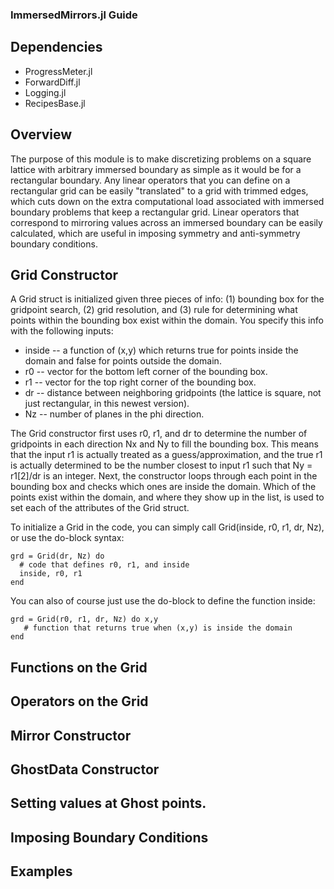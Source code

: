 ### ImmersedMirrors.jl Guide

## Dependencies

* ProgressMeter.jl
* ForwardDiff.jl
* Logging.jl
* RecipesBase.jl

## Overview

The purpose of this module is to make discretizing problems on a square lattice with arbitrary immersed boundary as simple as it would be for a rectangular boundary. Any linear operators that you can define on a rectangular grid can be easily "translated" to a grid with trimmed edges, which cuts down on the extra computational load associated with immersed boundary problems that keep a rectangular grid. Linear operators that correspond to mirroring values across an immersed boundary can be easily calculated, which are useful in imposing symmetry and anti-symmetry boundary conditions.

## Grid Constructor

A Grid struct is initialized given three pieces of info: (1) bounding box for the gridpoint search, (2) grid resolution, and (3) rule for determining what points within the bounding box exist within the domain. You specify this info with the following inputs:
* inside -- a function of (x,y) which returns true for points inside the domain and false for points outside the domain.
* r0 -- vector for the bottom left corner of the bounding box.
* r1 -- vector for the top right corner of the bounding box.
* dr -- distance between neighboring gridpoints (the lattice is square, not just rectangular, in this newest version).
* Nz -- number of planes in the phi direction.

The Grid constructor first uses r0, r1, and dr to determine the number of gridpoints in each direction Nx and Ny to fill the bounding box. This means that the input r1 is actually treated as a guess/approximation, and the true r1 is actually determined to be the number closest to input r1 such that Ny = r1[2]/dr is an integer. Next, the constructor loops through each point in the bounding box and checks which ones are inside the domain. Which of the points exist within the domain, and where they show up in the list, is used to set each of the attributes of the Grid struct.

To initialize a Grid in the code, you can simply call Grid(inside, r0, r1, dr, Nz), or use the do-block syntax:

    grd = Grid(dr, Nz) do
      # code that defines r0, r1, and inside
      inside, r0, r1
    end

You can also of course just use the do-block to define the function inside:

    grd = Grid(r0, r1, dr, Nz) do x,y
       # function that returns true when (x,y) is inside the domain
    end

## Functions on the Grid

## Operators on the Grid

## Mirror Constructor

## GhostData Constructor

## Setting values at Ghost points.

## Imposing Boundary Conditions

## Examples

